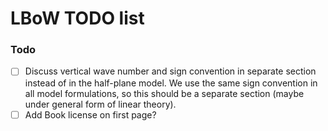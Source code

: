 # LBoW TODO list

### Todo
- [ ] Discuss vertical wave number and sign convention in separate section instead of in the half-plane model. We use the same sign convention in all model formulations, so this should be a separate section (maybe under general form of linear theory).
- [ ] Add Book license on first page?
